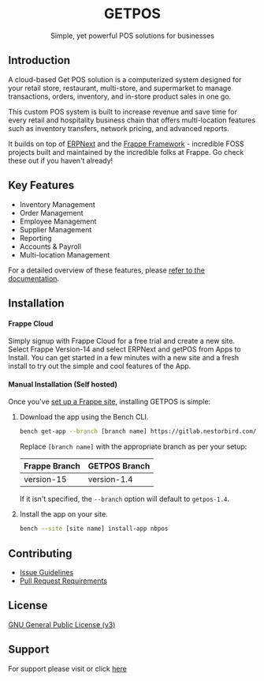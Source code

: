 <div align="center">
<!-- TODO: add link to website once it is ready -->
<h1>
    GETPOS
</h1>
Simple, yet powerful POS solutions for businesses
</div>

## Introduction

A cloud-based Get POS solution is a computerized system designed for your retail store, restaurant, multi-store, and supermarket to manage transactions, orders, inventory, and in-store product sales in one go. 

This custom POS system is built to increase revenue and save time for every retail and hospitality business chain that offers multi-location features such as inventory transfers, network pricing, and advanced reports.

It builds on top of [ERPNext](https://github.com/frappe/erpnext) and the [Frappe Framework](https://github.com/frappe/frappe) - incredible FOSS projects built and maintained by the incredible folks at Frappe. Go check these out if you haven't already!

## Key Features
- Inventory Management
- Order Management
- Employee Management
- Supplier Management
- Reporting
- Accounts & Payroll
- Multi-location Management

For a detailed overview of these features, please [refer to the documentation](https://wiki.nestorbird.com/wiki/get-pos).

## Installation

#### Frappe Cloud
Simply signup with Frappe Cloud for a free trial and create a new site. Select Frappe Version-14 and select ERPNext and getPOS from Apps to Install. You can get started in a few minutes with a new site and a fresh install to try out the simple and cool features of the App.


#### Manual Installation (Self hosted)

Once you've [set up a Frappe site](https://frappeframework.com/docs/v14/user/en/installation/), installing GETPOS is simple:

1. Download the app using the Bench CLI.

    ```bash
    bench get-app --branch [branch name] https://gitlab.nestorbird.com/nestorbird/getpos/getpos.git
    ```

    Replace `[branch name]` with the appropriate branch as per your setup:

    | Frappe Branch | GETPOS Branch           |
    |---------------|-------------------------|
    | version-15    | version-1.4             |
    

    If it isn't specified, the `--branch` option will default to `getpos-1.4`.

2. Install the app on your site.

    ```bash
    bench --site [site name] install-app nbpos
    ```

## Contributing
- [Issue Guidelines](https://github.com/frappe/erpnext/wiki/Issue-Guidelines)
- [Pull Request Requirements](https://github.com/frappe/erpnext/wiki/Contribution-Guidelines)

## License
[GNU General Public License (v3)](https://github.com/ashishsaretia/GETPOS/blob/deployment-development/license.txt)

## Support
For support please visit or click [here](https://wiki.nestorbird.com/wiki/support)
